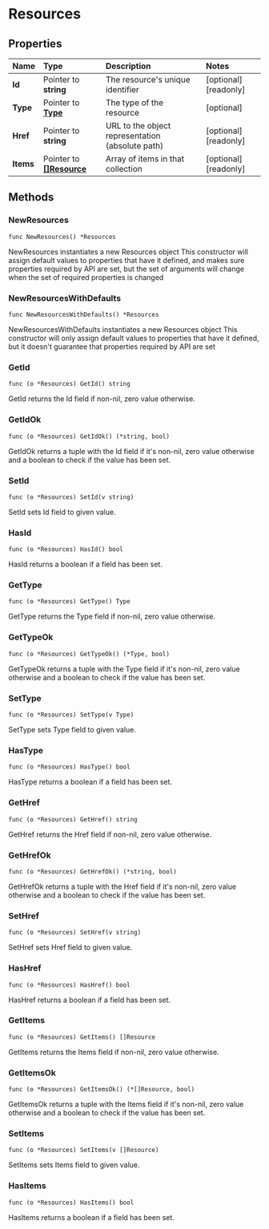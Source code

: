 # Resources

## Properties

| Name | Type | Description | Notes |
| :--- | :--- | :--- | :--- |
| **Id** | Pointer to **string** | The resource's unique identifier | \[optional\] \[readonly\] |
| **Type** | Pointer to [**Type**](type.md) | The type of the resource | \[optional\] |
| **Href** | Pointer to **string** | URL to the object representation \(absolute path\) | \[optional\] \[readonly\] |
| **Items** | Pointer to [**\[\]Resource**](resource.md) | Array of items in that collection | \[optional\] \[readonly\] |

## Methods

### NewResources

`func NewResources() *Resources`

NewResources instantiates a new Resources object This constructor will assign default values to properties that have it defined, and makes sure properties required by API are set, but the set of arguments will change when the set of required properties is changed

### NewResourcesWithDefaults

`func NewResourcesWithDefaults() *Resources`

NewResourcesWithDefaults instantiates a new Resources object This constructor will only assign default values to properties that have it defined, but it doesn't guarantee that properties required by API are set

### GetId

`func (o *Resources) GetId() string`

GetId returns the Id field if non-nil, zero value otherwise.

### GetIdOk

`func (o *Resources) GetIdOk() (*string, bool)`

GetIdOk returns a tuple with the Id field if it's non-nil, zero value otherwise and a boolean to check if the value has been set.

### SetId

`func (o *Resources) SetId(v string)`

SetId sets Id field to given value.

### HasId

`func (o *Resources) HasId() bool`

HasId returns a boolean if a field has been set.

### GetType

`func (o *Resources) GetType() Type`

GetType returns the Type field if non-nil, zero value otherwise.

### GetTypeOk

`func (o *Resources) GetTypeOk() (*Type, bool)`

GetTypeOk returns a tuple with the Type field if it's non-nil, zero value otherwise and a boolean to check if the value has been set.

### SetType

`func (o *Resources) SetType(v Type)`

SetType sets Type field to given value.

### HasType

`func (o *Resources) HasType() bool`

HasType returns a boolean if a field has been set.

### GetHref

`func (o *Resources) GetHref() string`

GetHref returns the Href field if non-nil, zero value otherwise.

### GetHrefOk

`func (o *Resources) GetHrefOk() (*string, bool)`

GetHrefOk returns a tuple with the Href field if it's non-nil, zero value otherwise and a boolean to check if the value has been set.

### SetHref

`func (o *Resources) SetHref(v string)`

SetHref sets Href field to given value.

### HasHref

`func (o *Resources) HasHref() bool`

HasHref returns a boolean if a field has been set.

### GetItems

`func (o *Resources) GetItems() []Resource`

GetItems returns the Items field if non-nil, zero value otherwise.

### GetItemsOk

`func (o *Resources) GetItemsOk() (*[]Resource, bool)`

GetItemsOk returns a tuple with the Items field if it's non-nil, zero value otherwise and a boolean to check if the value has been set.

### SetItems

`func (o *Resources) SetItems(v []Resource)`

SetItems sets Items field to given value.

### HasItems

`func (o *Resources) HasItems() bool`

HasItems returns a boolean if a field has been set.

